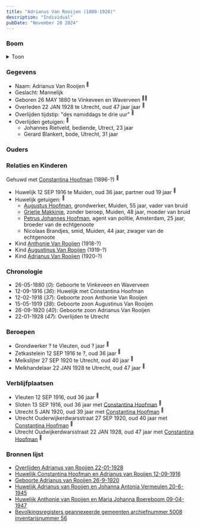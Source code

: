 ```yaml
---
title: "Adrianus Van Rooijen (1880-1928)"
description: "Individual"
pubDate: "November 20 2024"
---
```


### Boom
<details><summary>Toon</summary>

![test](https://www.plantuml.com/plantuml/svg/bPHHQzim4CVVzIcEvc5F0SkPEpk4j4wmsGRRojfrZ362R5zZpR8K9Babb7ptNMglxSes4l23J-VJ_VJ_dtNklB2-QnLpZTGROKKBXIYRjJMThfP66GlU2kqeXTgpMbO8fRIbmluTsutVGejjWTRrIywZHUEt6sJFTYsLS0xk6G0iZAtGNjMoR3GwDvkrGkhv72PinzWhk7XevHZhIqxIoagXEmVNGiDdO-HFr2SW7BmBWY0CuB5-b4toA5zGa_iRYQhQmMnQY6AxAept2gTp24_XG_eDU1m7S2rrWxU86kZvAcxHxeDdfQxfb5e9NQrAQvmh3C7kzmZXVVeHU1B6yCLRB6k_vnvWbqQJfDfBBU2jCJUjU6Bb762KBx99DlaFuslujBmYn8HOEzBp0AGpE2E4WM0slSEgadfD2Hx2PNP1hFpqWI8dYY26aPBhsczHAND79Bj3bEPl4ZXCuRuZ6VDRdUFuK-rheoN-5IBcXq3GiVDiiJzs39VA-ACrJBjrvyZ3VqWHHmTHHFsm9Jmvac8OxF5uC8mDq_EqC1Wv7fpvCuxvYpXYWu7Zx_I7qaZzUFnm4FLb8cBi77L55yCl)
</details>

### Gegevens
- Naam: Adrianus Van Rooijen <sup><a href="../s00023/" style="text-decoration:none" title="Huwelijk Constantina Hoofman en Adrianus van Rooijen 12-09-1916">:link:</a></sup>
- Geslacht: Mannelijk
- Geboren 26 MAY 1880 te Vinkeveen en Waverveen <sup><a href="../s00023/" style="text-decoration:none" title="Huwelijk Constantina Hoofman en Adrianus van Rooijen 12-09-1916">:link:</a><a href="../s00304/" style="text-decoration:none" title="Bevolkingsregisters geannexeerde gemeenten archiefnummer 5008 inventarisnummer 56">:link:</a></sup>
- Overleden 22 JAN 1928 te Utrecht, oud 47 jaar jaar <sup><a href="../s00299/" style="text-decoration:none" title="Overlijden Adrianus van Rooijen 22-01-1928">:link:</a></sup>
- Overlijden tijdstip: "des namiddags te drie uur" <sup><a href="../s00299/" style="text-decoration:none" title="Overlijden Adrianus van Rooijen 22-01-1928">:link:</a></sup>
- Overlijden getuigen: <sup><a href="../s00299/" style="text-decoration:none" title="Overlijden Adrianus van Rooijen 22-01-1928">:link:</a></sup>
  - Johannes Rietveld, bediende, Utrect, 23 jaar
  - Gerard Blankert, bode, Utrecht, 31 jaar

### Ouders

### Relaties en Kinderen

Gehuwd met [Constantina Hoofman](../i00011/) (1896-?) <sup><a href="../s00023/" style="text-decoration:none" title="Huwelijk Constantina Hoofman en Adrianus van Rooijen 12-09-1916">:link:</a></sup>
- Huwelijk 12 SEP 1916 te Muiden, oud 36 jaar, partner oud 19 jaar <sup><a href="../s00023/" style="text-decoration:none" title="Huwelijk Constantina Hoofman en Adrianus van Rooijen 12-09-1916">:link:</a></sup>
- Huwelijk getuigen:  <sup><a href="../s00023/" style="text-decoration:none" title="Huwelijk Constantina Hoofman en Adrianus van Rooijen 12-09-1916">:link:</a></sup>
  - [Augustus Hoofman](../i00007/), grondwerker, Muiden, 55 jaar, vader van bruid
  - [Grietje Makkinje](../i00008/), zonder beroep, Muiden, 48 jaar, moeder van bruid
  - [Petrus Johannes Hoofman](../i00005/), agent van politie, Amsterdam, 25 jaar, broeder van de echtgenoote
  - Nicolaas Brandjes, smid, Muiden, 44 jaar, zwager van de echtgenoote
- Kind [Anthonie Van Rooijen](../i00181/) (1918-?)
- Kind [Augustinus Van Rooijen](../i00185/) (1919-?)
- Kind [Adrianus Van Rooijen](../i00179/) (1920-?)

### Chronologie
- 26-05-1880 (<i>0</i>): Geboorte te Vinkeveen en Waverveen
- 12-09-1916 (<i>36</i>): Huwelijk met Constantina Hoofman
- 12-02-1918 (<i>37</i>): Geboorte zoon Anthonie Van Rooijen
- 15-05-1919 (<i>38</i>): Geboorte zoon Augustinus Van Rooijen
- 26-09-1920 (<i>40</i>): Geboorte zoon Adrianus Van Rooijen
- 22-01-1928 (<i>47</i>): Overlijden te Utrecht

### Beroepen
- Grondwerker ? te Vleuten, oud ? jaar <sup><a href="../s00023/" style="text-decoration:none" title="Huwelijk Constantina Hoofman en Adrianus van Rooijen 12-09-1916">:link:</a></sup>
- Zetkastelein 12 SEP 1916 te ?, oud 36 jaar <sup><a href="../s00304/" style="text-decoration:none" title="Bevolkingsregisters geannexeerde gemeenten archiefnummer 5008 inventarisnummer 56">:link:</a></sup>
- Melkslijter 27 SEP 1920 te Utrecht, oud 40 jaar <sup><a href="../s00300/" style="text-decoration:none" title="Geboorte Adrianus van Rooijen 26-9-1920">:link:</a></sup>
- Melkhandelaar 22 JAN 1928 te Utrecht, oud 47 jaar <sup><a href="../s00299/" style="text-decoration:none" title="Overlijden Adrianus van Rooijen 22-01-1928">:link:</a></sup>

### Verblijfplaatsen
- Vleuten  12 SEP 1916, oud 36 jaar  <sup><a href="../s00023/" style="text-decoration:none" title="Huwelijk Constantina Hoofman en Adrianus van Rooijen 12-09-1916">:link:</a></sup>
- Sloten  13 SEP 1916, oud 36 jaar met [Constantina Hoofman](../i00011/) <sup><a href="../s00304/" style="text-decoration:none" title="Bevolkingsregisters geannexeerde gemeenten archiefnummer 5008 inventarisnummer 56">:link:</a></sup>
- Utrecht  5 JAN 1920, oud 39 jaar met [Constantina Hoofman](../i00011/) <sup><a href="../s00304/" style="text-decoration:none" title="Bevolkingsregisters geannexeerde gemeenten archiefnummer 5008 inventarisnummer 56">:link:</a></sup>
- Utrecht Ouderwijkerdwarsstraat 27 SEP 1920, oud 40 jaar met [Constantina Hoofman](../i00011/) <sup><a href="../s00300/" style="text-decoration:none" title="Geboorte Adrianus van Rooijen 26-9-1920">:link:</a></sup>
- Utrecht Oudwijkerdwarsstraat 22 JAN 1928, oud 47 jaar met [Constantina Hoofman](../i00011/) <sup><a href="../s00299/" style="text-decoration:none" title="Overlijden Adrianus van Rooijen 22-01-1928">:link:</a></sup>

### Bronnen lijst
- [Overlijden Adrianus van Rooijen 22-01-1928](../s00299/)
- [Huwelijk Constantina Hoofman en Adrianus van Rooijen 12-09-1916](../s00023/)
- [Geboorte Adrianus van Rooijen 26-9-1920](../s00300/)
- [Huwelijk Adrianus van Rooijen en Johanna Antonia Vermeulen 20-6-1945](../s00301/)
- [Huwelijk Anthonie van Rooijen en Maria Johanna Boereboom 09-04-1947 ](../s00302/)
- [Bevolkingsregisters geannexeerde gemeenten archiefnummer 5008 inventarisnummer 56](../s00304/)